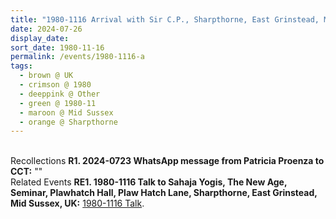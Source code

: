 ```yaml
---
title: "1980-1116 Arrival with Sir C.P., Sharpthorne, East Grinstead, Mid Sussex, UK"
date: 2024-07-26
display_date: 
sort_date: 1980-11-16
permalink: /events/1980-1116-a
tags:
  - brown @ UK
  - crimson @ 1980
  - deeppink @ Other
  - green @ 1980-11
  - maroon @ Mid Sussex
  - orange @ Sharpthorne
---
```


<br>

<wave-list>
  <list-title color="DarkSeaGreen" width="65"> Recollections</list-title>
  <list-item color="BlanchedAlmond" width="280"><b>R1. 2024-0723 WhatsApp message from Patricia Proenza to CCT:</b> ""</list-item>
</wave-list>

<br>

<wave-list>
  <list-title color="DarkSeaGreen" width="65"> Related Events</list-title>
  <list-item color="BlanchedAlmond"  width="280"><b>RE1. 1980-1116 Talk to Sahaja Yogis, The New Age, Seminar, Plawhatch Hall, Plaw Hatch Lane, Sharpthorne, East Grinstead, Mid Sussex, UK:</b> <a href="https://seven-teams.github.io/events/1988-1116-b">1980-1116 Talk</a>.</list-item>  
</wave-list>

<br>